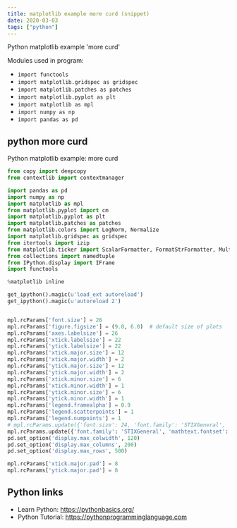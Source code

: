 ```yaml
---
title: matplotlib example more curd (snippet)
date: 2020-03-03
tags: ["python"]
---
```

Python matplotlib example 'more curd'


Modules used in program: 
* `import functools`
* `import matplotlib.gridspec as gridspec`
* `import matplotlib.patches as patches`
* `import matplotlib.pyplot as plt`
* `import matplotlib as mpl`
* `import numpy as np`
* `import pandas as pd`

## python more curd

Python matplotlib example: more curd

```python
from copy import deepcopy
from contextlib import contextmanager

import pandas as pd
import numpy as np
import matplotlib as mpl
from matplotlib.pyplot import cm
import matplotlib.pyplot as plt
import matplotlib.patches as patches
from matplotlib.colors import LogNorm, Normalize
import matplotlib.gridspec as gridspec
from itertools import izip
from matplotlib.ticker import ScalarFormatter, FormatStrFormatter, MultipleLocator
from collections import namedtuple
from IPython.display import IFrame
import functools

%matplotlib inline

get_ipython().magic(u'load_ext autoreload')
get_ipython().magic(u'autoreload 2')


mpl.rcParams['font.size'] = 26
mpl.rcParams['figure.figsize'] = (9.0, 6.0)  # default size of plots
mpl.rcParams['axes.labelsize'] = 26
mpl.rcParams['xtick.labelsize'] = 22
mpl.rcParams['ytick.labelsize'] = 22
mpl.rcParams['xtick.major.size'] = 12
mpl.rcParams['xtick.major.width'] = 2
mpl.rcParams['ytick.major.size'] = 12
mpl.rcParams['ytick.major.width'] = 2
mpl.rcParams['xtick.minor.size'] = 6
mpl.rcParams['xtick.minor.width'] = 1
mpl.rcParams['ytick.minor.size'] = 6
mpl.rcParams['ytick.minor.width'] = 1
mpl.rcParams['legend.framealpha'] = 0.9
mpl.rcParams['legend.scatterpoints'] = 1
mpl.rcParams['legend.numpoints'] = 1
# mpl.rcParams.update({'font.size': 24, 'font.family': 'STIXGeneral', 'mathtext.fontset': 'stix'})
mpl.rcParams.update({'font.family': 'STIXGeneral', 'mathtext.fontset': 'stix'})
pd.set_option('display.max_colwidth', 120)
pd.set_option('display.max_columns', 200)
pd.set_option('display.max_rows', 500)

mpl.rcParams['xtick.major.pad'] = 8
mpl.rcParams['ytick.major.pad'] = 8

```

## Python links

- Learn Python: https://pythonbasics.org/
- Python Tutorial: https://pythonprogramminglanguage.com
